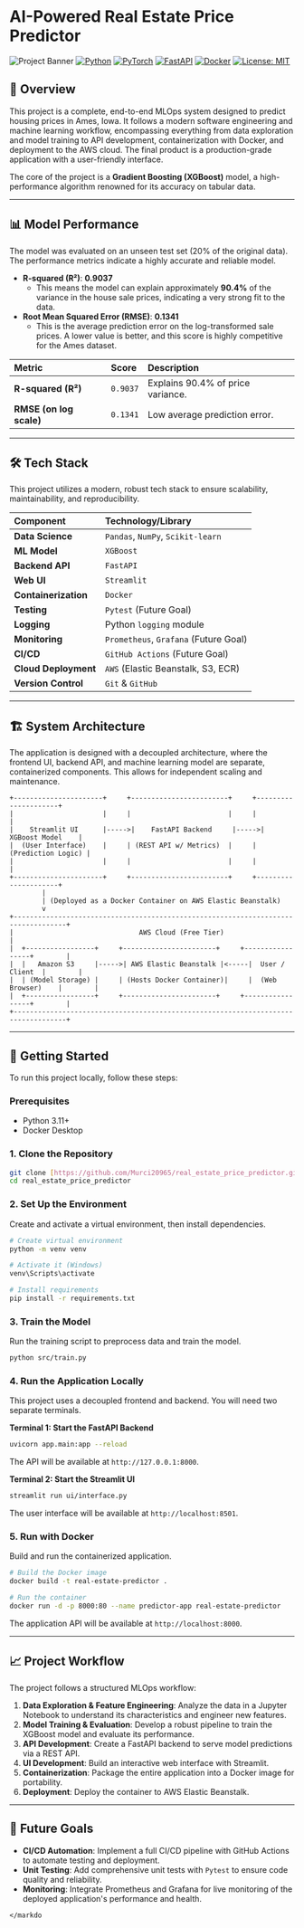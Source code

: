 # AI-Powered Real Estate Price Predictor

![Project Banner](https://user-images.githubusercontent.com/81335737/172108159-228f4d99-8260-4a6f-871d-e4d306283d58.png)
[![Python](https://img.shields.io/badge/Python-3.11%2B-blue?logo=python)](https://www.python.org/)
[![PyTorch](https://img.shields.io/badge/PyTorch-1.12%2B-red?logo=pytorch)](https://pytorch.org/)
[![FastAPI](https://img.shields.io/badge/FastAPI-Ready-brightgreen?logo=fastapi)](https://fastapi.tiangolo.com/)
[![Docker](https://img.shields.io/badge/Docker-Containerized-blue?logo=docker)](https://www.docker.com/)
[![License: MIT](https://img.shields.io/badge/License-MIT-yellow.svg)](LICENSE)
## 📖 Overview

This project is a complete, end-to-end MLOps system designed to predict housing prices in Ames, Iowa. It follows a modern software engineering and machine learning workflow, encompassing everything from data exploration and model training to API development, containerization with Docker, and deployment to the AWS cloud. The final product is a production-grade application with a user-friendly interface.

The core of the project is a **Gradient Boosting (XGBoost)** model, a high-performance algorithm renowned for its accuracy on tabular data.

---

## 📊 Model Performance

The model was evaluated on an unseen test set (20% of the original data). The performance metrics indicate a highly accurate and reliable model.

-   **R-squared (R²)**: **0.9037**
    -   This means the model can explain approximately **90.4%** of the variance in the house sale prices, indicating a very strong fit to the data.
-   **Root Mean Squared Error (RMSE)**: **0.1341**
    -   This is the average prediction error on the log-transformed sale prices. A lower value is better, and this score is highly competitive for the Ames dataset.

| Metric | Score | Description |
| :--- | :--- | :--- |
| **R-squared (R²)** | `0.9037` | Explains 90.4% of price variance. |
| **RMSE (on log scale)** | `0.1341` | Low average prediction error. |

---

## 🛠️ Tech Stack

This project utilizes a modern, robust tech stack to ensure scalability, maintainability, and reproducibility.

| Component | Technology/Library |
| :--- | :--- |
| **Data Science** | `Pandas`, `NumPy`, `Scikit-learn` |
| **ML Model** | `XGBoost` |
| **Backend API** | `FastAPI` |
| **Web UI** | `Streamlit` |
| **Containerization** | `Docker` |
| **Testing** | `Pytest` (Future Goal) |
| **Logging** | Python `logging` module |
| **Monitoring** | `Prometheus`, `Grafana` (Future Goal) |
| **CI/CD** | `GitHub Actions` (Future Goal) |
| **Cloud Deployment** | `AWS` (Elastic Beanstalk, S3, ECR) |
| **Version Control** | `Git` & `GitHub` |

---

## 🏗️ System Architecture

The application is designed with a decoupled architecture, where the frontend UI, backend API, and machine learning model are separate, containerized components. This allows for independent scaling and maintenance.

```
+----------------------+     +------------------------+     +---------------------+
|                      |     |                        |     |                     |
|    Streamlit UI      |----->|    FastAPI Backend     |----->|    XGBoost Model    |
|  (User Interface)    |     | (REST API w/ Metrics)  |     |  (Prediction Logic) |
|                      |     |                        |     |                     |
+----------------------+     +------------------------+     +---------------------+
        |
        | (Deployed as a Docker Container on AWS Elastic Beanstalk)
        v
+-----------------------------------------------------------------------------------+
|                               AWS Cloud (Free Tier)                               |
|  +-----------------+     +-----------------------+     +-----------------+        |
|  |   Amazon S3     |----->| AWS Elastic Beanstalk |<-----|  User / Client  |        |
|  | (Model Storage) |     | (Hosts Docker Container)|     |  (Web Browser)    |        |
|  +-----------------+     +-----------------------+     +-----------------+        |
+-----------------------------------------------------------------------------------+
```

---

## 🚀 Getting Started

To run this project locally, follow these steps:

### Prerequisites
- Python 3.11+
- Docker Desktop

### 1. Clone the Repository
```bash
git clone [https://github.com/Murci20965/real_estate_price_predictor.git](https://github.com/Murci20965/real_estate_price_predictor.git)
cd real_estate_price_predictor
```

### 2. Set Up the Environment
Create and activate a virtual environment, then install dependencies.
```bash
# Create virtual environment
python -m venv venv

# Activate it (Windows)
venv\Scripts\activate

# Install requirements
pip install -r requirements.txt
```

### 3. Train the Model
Run the training script to preprocess data and train the model.
```bash
python src/train.py
```

### 4. Run the Application Locally
This project uses a decoupled frontend and backend. You will need two separate terminals.

**Terminal 1: Start the FastAPI Backend**
```bash
uvicorn app.main:app --reload
```
The API will be available at `http://127.0.0.1:8000`.

**Terminal 2: Start the Streamlit UI**
```bash
streamlit run ui/interface.py
```
The user interface will be available at `http://localhost:8501`.

### 5. Run with Docker
Build and run the containerized application.
```bash
# Build the Docker image
docker build -t real-estate-predictor .

# Run the container
docker run -d -p 8000:80 --name predictor-app real-estate-predictor
```
The application API will be available at `http://localhost:8000`.

---

## 📈 Project Workflow

The project follows a structured MLOps workflow:
1.  **Data Exploration & Feature Engineering**: Analyze the data in a Jupyter Notebook to understand its characteristics and engineer new features.
2.  **Model Training & Evaluation**: Develop a robust pipeline to train the XGBoost model and evaluate its performance.
3.  **API Development**: Create a FastAPI backend to serve model predictions via a REST API.
4.  **UI Development**: Build an interactive web interface with Streamlit.
5.  **Containerization**: Package the entire application into a Docker image for portability.
6.  **Deployment**: Deploy the container to AWS Elastic Beanstalk.

---

## 🎯 Future Goals
- **CI/CD Automation**: Implement a full CI/CD pipeline with GitHub Actions to automate testing and deployment.
- **Unit Testing**: Add comprehensive unit tests with `Pytest` to ensure code quality and reliability.
- **Monitoring**: Integrate Prometheus and Grafana for live monitoring of the deployed application's performance and health.
```
</markdo

